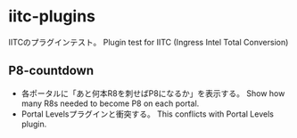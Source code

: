 # iitc-plugins
IITCのプラグインテスト。 Plugin test for IITC (Ingress Intel Total Conversion)
## P8-countdown
* 各ポータルに「あと何本R8を刺せばP8になるか」を表示する。 Show how many R8s needed to become P8 on each portal.
* Portal Levelsプラグインと衝突する。 This conflicts with Portal Levels plugin.
